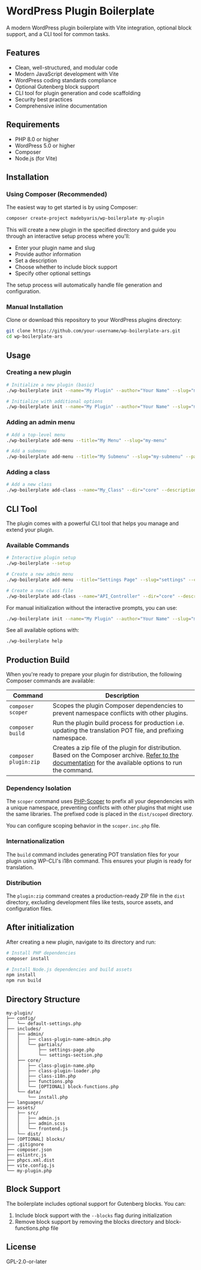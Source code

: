 # WordPress Plugin Boilerplate

A modern WordPress plugin boilerplate with Vite integration, optional block support, and a CLI tool for common tasks.

## Features

- Clean, well-structured, and modular code
- Modern JavaScript development with Vite
- WordPress coding standards compliance
- Optional Gutenberg block support
- CLI tool for plugin generation and code scaffolding
- Security best practices
- Comprehensive inline documentation

## Requirements

- PHP 8.0 or higher
- WordPress 5.0 or higher
- Composer
- Node.js (for Vite)

## Installation

### Using Composer (Recommended)

The easiest way to get started is by using Composer:

```bash
composer create-project madebyaris/wp-boilerplate my-plugin
```

This will create a new plugin in the specified directory and guide you through an interactive setup process where you'll:
- Enter your plugin name and slug
- Provide author information
- Set a description
- Choose whether to include block support
- Specify other optional settings

The setup process will automatically handle file generation and configuration.

### Manual Installation

Clone or download this repository to your WordPress plugins directory:

```bash
git clone https://github.com/your-username/wp-boilerplate-ars.git
cd wp-boilerplate-ars
```

## Usage

### Creating a new plugin

```bash
# Initialize a new plugin (basic)
./wp-boilerplate init --name="My Plugin" --author="Your Name" --slug="my-plugin"

# Initialize with additional options
./wp-boilerplate init --name="My Plugin" --author="Your Name" --slug="my-plugin" --blocks --php=8.0 --description="A custom WordPress plugin" --uri="https://example.com" --author-uri="https://example.com" --prefix="my_plugin" --namespace="MyPlugin" --dev-deps
```

### Adding an admin menu

```bash
# Add a top-level menu
./wp-boilerplate add-menu --title="My Menu" --slug="my-menu"

# Add a submenu
./wp-boilerplate add-menu --title="My Submenu" --slug="my-submenu" --parent="my-menu" --capability="manage_options"
```

### Adding a class

```bash
# Add a new class
./wp-boilerplate add-class --name="My_Class" --dir="core" --description="Custom functionality"
```

## CLI Tool

The plugin comes with a powerful CLI tool that helps you manage and extend your plugin.

### Available Commands

```bash
# Interactive plugin setup
./wp-boilerplate --setup

# Create a new admin menu
./wp-boilerplate add-menu --title="Settings Page" --slug="settings" --capability="manage_options"

# Create a new class file
./wp-boilerplate add-class --name="API_Controller" --dir="core" --description="Handles external API connections"
```

For manual initialization without the interactive prompts, you can use:

```bash
./wp-boilerplate init --name="My Plugin" --author="Your Name" --slug="my-plugin" --blocks
```

See all available options with:

```bash
./wp-boilerplate help
```

## Production Build

When you're ready to prepare your plugin for distribution, the following Composer commands are available:

| Command | Description |
| ------- | ----------- |
| `composer scoper` | Scopes the plugin Composer dependencies to prevent namespace conflicts with other plugins. |
| `composer build` | Run the plugin build process for production i.e. updating the translation POT file, and prefixing namespace. |
| `composer plugin:zip` | Creates a zip file of the plugin for distribution. Based on the Composer archive. [Refer to the documentation](https://getcomposer.org/doc/03-cli.md#archive) for the available options to run the command. |

### Dependency Isolation

The `scoper` command uses [PHP-Scoper](https://github.com/humbug/php-scoper) to prefix all your dependencies with a unique namespace, preventing conflicts with other plugins that might use the same libraries. The prefixed code is placed in the `dist/scoped` directory.

You can configure scoping behavior in the `scoper.inc.php` file.

### Internationalization

The `build` command includes generating POT translation files for your plugin using WP-CLI's i18n command. This ensures your plugin is ready for translation.

### Distribution

The `plugin:zip` command creates a production-ready ZIP file in the `dist` directory, excluding development files like tests, source assets, and configuration files.

## After initialization

After creating a new plugin, navigate to its directory and run:

```bash
# Install PHP dependencies
composer install

# Install Node.js dependencies and build assets
npm install
npm run build
```

## Directory Structure

```
my-plugin/
├── config/
│   └── default-settings.php
├── includes/
│   ├── admin/
│   │   ├── class-plugin-name-admin.php
│   │   └── partials/
│   │       ├── settings-page.php
│   │       └── settings-section.php
│   ├── core/
│   │   ├── class-plugin-name.php
│   │   ├── class-plugin-loader.php
│   │   ├── class-i18n.php
│   │   ├── functions.php
│   │   └── [OPTIONAL] block-functions.php
│   └── data/
│       └── install.php
├── languages/
├── assets/
│   ├── src/
│   │   ├── admin.js
│   │   ├── admin.scss
│   │   └── frontend.js
│   └── dist/
├── [OPTIONAL] blocks/
├── .gitignore
├── composer.json
├── eslintrc.js
├── phpcs.xml.dist
├── vite.config.js
└── my-plugin.php
```

## Block Support

The boilerplate includes optional support for Gutenberg blocks. You can:

1. Include block support with the `--blocks` flag during initialization
2. Remove block support by removing the blocks directory and block-functions.php file

## License

GPL-2.0-or-later 